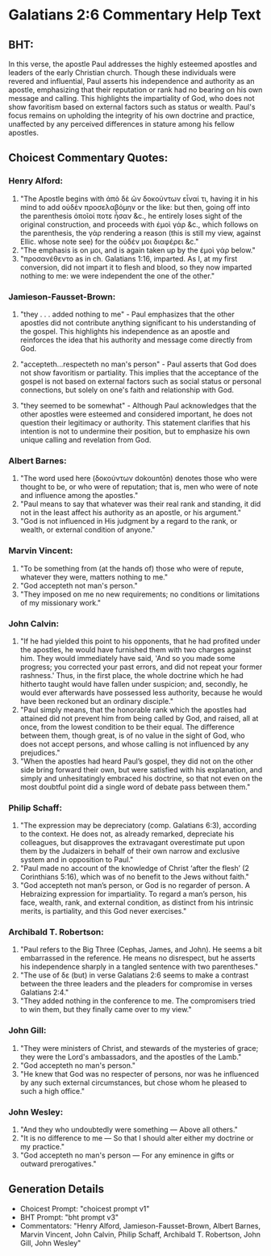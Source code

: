 # Galatians 2:6 Commentary Help Text

## BHT:
In this verse, the apostle Paul addresses the highly esteemed apostles and leaders of the early Christian church. Though these individuals were revered and influential, Paul asserts his independence and authority as an apostle, emphasizing that their reputation or rank had no bearing on his own message and calling. This highlights the impartiality of God, who does not show favoritism based on external factors such as status or wealth. Paul's focus remains on upholding the integrity of his own doctrine and practice, unaffected by any perceived differences in stature among his fellow apostles.

## Choicest Commentary Quotes:
### Henry Alford:
1. "The Apostle begins with ἀπὸ δὲ ῶν δοκούντων εἶναί τι, having it in his mind to add οὐδὲν προσελαβόμην or the like: but then, going off into the parenthesis ὁποῖοί ποτε ἦσαν &c., he entirely loses sight of the original construction, and proceeds with ἐμοὶ γάρ &c., which follows on the parenthesis, the γάρ rendering a reason (this is still my view, against Ellic. whose note see) for the οὐδέν μοι διαφέρει &c."
2. "The emphasis is on μοι, and is again taken up by the ἐμοὶ γάρ below."
3. "προσανέθεντο as in ch. Galatians 1:16, imparted. As I, at my first conversion, did not impart it to flesh and blood, so they now imparted nothing to me: we were independent the one of the other."

### Jamieson-Fausset-Brown:
1. "they . . . added nothing to me" - Paul emphasizes that the other apostles did not contribute anything significant to his understanding of the gospel. This highlights his independence as an apostle and reinforces the idea that his authority and message come directly from God.

2. "accepteth...respecteth no man's person" - Paul asserts that God does not show favoritism or partiality. This implies that the acceptance of the gospel is not based on external factors such as social status or personal connections, but solely on one's faith and relationship with God.

3. "they seemed to be somewhat" - Although Paul acknowledges that the other apostles were esteemed and considered important, he does not question their legitimacy or authority. This statement clarifies that his intention is not to undermine their position, but to emphasize his own unique calling and revelation from God.

### Albert Barnes:
1. "The word used here (δοκούντων dokountōn) denotes those who were thought to be, or who were of reputation; that is, men who were of note and influence among the apostles."
2. "Paul means to say that whatever was their real rank and standing, it did not in the least affect his authority as an apostle, or his argument."
3. "God is not influenced in His judgment by a regard to the rank, or wealth, or external condition of anyone."

### Marvin Vincent:
1. "To be something from (at the hands of) those who were of repute, whatever they were, matters nothing to me." 
2. "God accepteth not man's person." 
3. "They imposed on me no new requirements; no conditions or limitations of my missionary work."

### John Calvin:
1. "If he had yielded this point to his opponents, that he had profited under the apostles, he would have furnished them with two charges against him. They would immediately have said, 'And so you made some progress; you corrected your past errors, and did not repeat your former rashness.' Thus, in the first place, the whole doctrine which he had hitherto taught would have fallen under suspicion; and, secondly, he would ever afterwards have possessed less authority, because he would have been reckoned but an ordinary disciple."
2. "Paul simply means, that the honorable rank which the apostles had attained did not prevent him from being called by God, and raised, all at once, from the lowest condition to be their equal. The difference between them, though great, is of no value in the sight of God, who does not accept persons, and whose calling is not influenced by any prejudices."
3. "When the apostles had heard Paul’s gospel, they did not on the other side bring forward their own, but were satisfied with his explanation, and simply and unhesitatingly embraced his doctrine, so that not even on the most doubtful point did a single word of debate pass between them."

### Philip Schaff:
1. "The expression may be depreciatory (comp. Galatians 6:3), according to the context. He does not, as already remarked, depreciate his colleagues, but disapproves the extravagant overestimate put upon them by the Judaizers in behalf of their own narrow and exclusive system and in opposition to Paul."
2. "Paul made no account of the knowledge of Christ ‘after the flesh’ (2 Corinthians 5:16), which was of no benefit to the Jews without faith."
3. "God accepteth not man’s person, or God is no regarder of person. A Hebraizing expression for impartiality. To regard a man’s person, his face, wealth, rank, and external condition, as distinct from his intrinsic merits, is partiality, and this God never exercises."

### Archibald T. Robertson:
1. "Paul refers to the Big Three (Cephas, James, and John). He seems a bit embarrassed in the reference. He means no disrespect, but he asserts his independence sharply in a tangled sentence with two parentheses."
2. "The use of δε (but) in verse Galatians 2:6 seems to make a contrast between the three leaders and the pleaders for compromise in verses Galatians 2:4."
3. "They added nothing in the conference to me. The compromisers tried to win them, but they finally came over to my view."

### John Gill:
1. "They were ministers of Christ, and stewards of the mysteries of grace; they were the Lord's ambassadors, and the apostles of the Lamb."
2. "God accepteth no man's person."
3. "He knew that God was no respecter of persons, nor was he influenced by any such external circumstances, but chose whom he pleased to such a high office."

### John Wesley:
1. "And they who undoubtedly were something — Above all others." 
2. "It is no difference to me — So that I should alter either my doctrine or my practice." 
3. "God accepteth no man's person — For any eminence in gifts or outward prerogatives."


## Generation Details
- Choicest Prompt: "choicest prompt v1"
- BHT Prompt: "bht prompt v3"
- Commentators: "Henry Alford, Jamieson-Fausset-Brown, Albert Barnes, Marvin Vincent, John Calvin, Philip Schaff, Archibald T. Robertson, John Gill, John Wesley"

